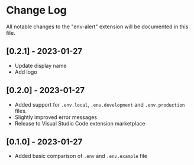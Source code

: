 # Change Log

All notable changes to the "env-alert" extension will be documented in this file.

## [0.2.1] - 2023-01-27

- Update display name
- Add logo

## [0.2.0] - 2023-01-27

- Added support for `.env.local`, `.env.development` and `.env.production` files.
- Slightly improved error messages
- Release to Visual Studio Code extension marketplace

## [0.1.0] - 2023-01-27

- Added basic comparison of `.env` and `.env.example` file
